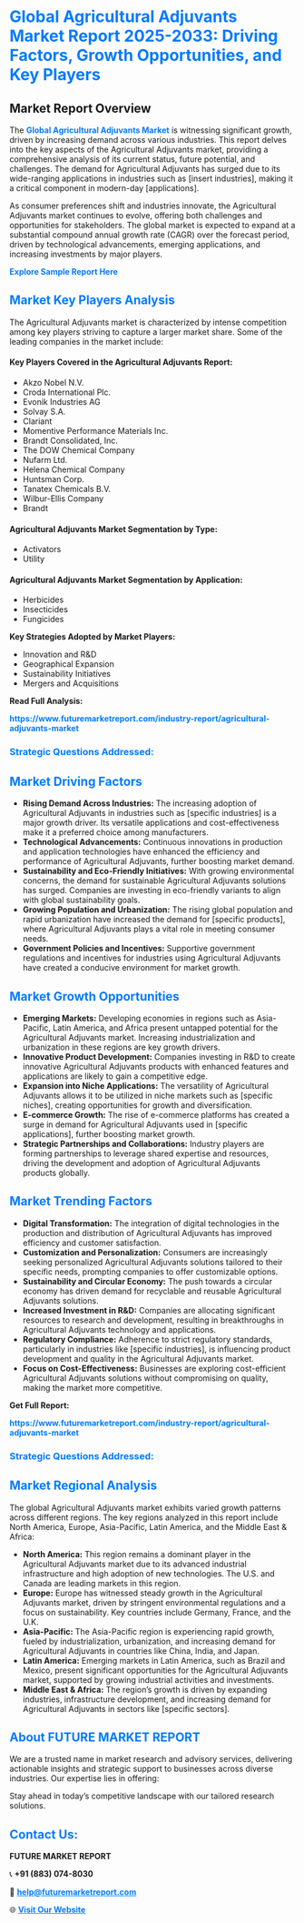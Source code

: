 <h1 style="color: #007BFF;">Global Agricultural Adjuvants Market Report 2025-2033: Driving Factors, Growth Opportunities, and Key Players</h1>

<section id="overview">
<h2>Market Report Overview</h2>
<p>The <a href="https://www.futuremarketreport.com/industry-report/agricultural-adjuvants-market" style="color: #007BFF; text-decoration: none;"><strong>Global Agricultural Adjuvants Market</strong></a> is witnessing significant growth, driven by increasing demand across various industries. This report delves into the key aspects of the Agricultural Adjuvants market, providing a comprehensive analysis of its current status, future potential, and challenges. The demand for Agricultural Adjuvants has surged due to its wide-ranging applications in industries such as [insert industries], making it a critical component in modern-day [applications].</p>
<p>As consumer preferences shift and industries innovate, the Agricultural Adjuvants market continues to evolve, offering both challenges and opportunities for stakeholders. The global market is expected to expand at a substantial compound annual growth rate (CAGR) over the forecast period, driven by technological advancements, emerging applications, and increasing investments by major players.</p>
</section>

<section id="overview">
<p><a href="https://www.futuremarketreport.com/request-sample/reportId=90110" style="color: #007BFF; text-decoration: none;"><strong>Explore Sample Report Here</strong></a></p>
</section>

<section id="key-players">
<h2 style="color: #007BFF;">Market Key Players Analysis</h2>
<p>The Agricultural Adjuvants market is characterized by intense competition among key players striving to capture a larger market share. Some of the leading companies in the market include:</p>
<h4>Key Players Covered in the Agricultural Adjuvants Report:</h4>
<ul><li>Akzo Nobel N.V.</li><li>Croda International Plc.</li><li>Evonik Industries AG</li><li>Solvay S.A.</li><li>Clariant</li><li>Momentive Performance Materials Inc.</li><li>Brandt Consolidated, Inc.</li><li>The DOW Chemical Company</li><li>Nufarm Ltd.</li><li>Helena Chemical Company</li><li>Huntsman Corp.</li><li>Tanatex Chemicals B.V.</li><li>Wilbur-Ellis Company</li><li>Brandt</li></ul>
<h4>Agricultural Adjuvants Market Segmentation by Type:</h4>
<ul><li>Activators</li><li>Utility</li></ul>

<h4>Agricultural Adjuvants Market Segmentation by Application:</h4>
<ul><li>Herbicides</li><li>Insecticides</li><li>Fungicides</li></ul>
<p><strong>Key Strategies Adopted by Market Players:</strong></p>
<ul>
<li>Innovation and R&D</li>
<li>Geographical Expansion</li>
<li>Sustainability Initiatives</li>
<li>Mergers and Acquisitions</li>
</ul>
</section>

<section>
<p><strong>Read Full Analysis: </strong></p><a href="https://www.futuremarketreport.com/industry-report/agricultural-adjuvants-market" style="color: #007BFF; text-decoration: none;"><strong>https://www.futuremarketreport.com/industry-report/agricultural-adjuvants-market</strong></a>
<h3 style="color: #007BFF;">Strategic Questions Addressed:</h3>
</section>

<section id="driving-factors">
<h2 style="color: #007BFF;">Market Driving Factors</h2>
<ul>
<li><strong>Rising Demand Across Industries:</strong> The increasing adoption of Agricultural Adjuvants in industries such as [specific industries] is a major growth driver. Its versatile applications and cost-effectiveness make it a preferred choice among manufacturers.</li>
<li><strong>Technological Advancements:</strong> Continuous innovations in production and application technologies have enhanced the efficiency and performance of Agricultural Adjuvants, further boosting market demand.</li>
<li><strong>Sustainability and Eco-Friendly Initiatives:</strong> With growing environmental concerns, the demand for sustainable Agricultural Adjuvants solutions has surged. Companies are investing in eco-friendly variants to align with global sustainability goals.</li>
<li><strong>Growing Population and Urbanization:</strong> The rising global population and rapid urbanization have increased the demand for [specific products], where Agricultural Adjuvants plays a vital role in meeting consumer needs.</li>
<li><strong>Government Policies and Incentives:</strong> Supportive government regulations and incentives for industries using Agricultural Adjuvants have created a conducive environment for market growth.</li>
</ul>
</section>

<section id="growth-opportunities">
<h2 style="color: #007BFF;">Market Growth Opportunities</h2>
<ul>
<li><strong>Emerging Markets:</strong> Developing economies in regions such as Asia-Pacific, Latin America, and Africa present untapped potential for the Agricultural Adjuvants market. Increasing industrialization and urbanization in these regions are key growth drivers.</li>
<li><strong>Innovative Product Development:</strong> Companies investing in R&D to create innovative Agricultural Adjuvants products with enhanced features and applications are likely to gain a competitive edge.</li>
<li><strong>Expansion into Niche Applications:</strong> The versatility of Agricultural Adjuvants allows it to be utilized in niche markets such as [specific niches], creating opportunities for growth and diversification.</li>
<li><strong>E-commerce Growth:</strong> The rise of e-commerce platforms has created a surge in demand for Agricultural Adjuvants used in [specific applications], further boosting market growth.</li>
<li><strong>Strategic Partnerships and Collaborations:</strong> Industry players are forming partnerships to leverage shared expertise and resources, driving the development and adoption of Agricultural Adjuvants products globally.</li>
</ul>
</section>

<section id="trending-factors">
<h2 style="color: #007BFF;">Market Trending Factors</h2>
<ul>
<li><strong>Digital Transformation:</strong> The integration of digital technologies in the production and distribution of Agricultural Adjuvants has improved efficiency and customer satisfaction.</li>
<li><strong>Customization and Personalization:</strong> Consumers are increasingly seeking personalized Agricultural Adjuvants solutions tailored to their specific needs, prompting companies to offer customizable options.</li>
<li><strong>Sustainability and Circular Economy:</strong> The push towards a circular economy has driven demand for recyclable and reusable Agricultural Adjuvants solutions.</li>
<li><strong>Increased Investment in R&D:</strong> Companies are allocating significant resources to research and development, resulting in breakthroughs in Agricultural Adjuvants technology and applications.</li>
<li><strong>Regulatory Compliance:</strong> Adherence to strict regulatory standards, particularly in industries like [specific industries], is influencing product development and quality in the Agricultural Adjuvants market.</li>
<li><strong>Focus on Cost-Effectiveness:</strong> Businesses are exploring cost-efficient Agricultural Adjuvants solutions without compromising on quality, making the market more competitive.</li>
</ul>
</section>

<section>
<p><strong>Get Full Report: </strong></p><a href="https://www.futuremarketreport.com/industry-report/agricultural-adjuvants-market" style="color: #007BFF; text-decoration: none;"><strong>https://www.futuremarketreport.com/industry-report/agricultural-adjuvants-market</strong></a>
<h3 style="color: #007BFF;">Strategic Questions Addressed:</h3>
</section>


<section id="regional-analysis">
<h2 style="color: #007BFF;">Market Regional Analysis</h2>
<p>The global Agricultural Adjuvants market exhibits varied growth patterns across different regions. The key regions analyzed in this report include North America, Europe, Asia-Pacific, Latin America, and the Middle East & Africa:</p>
<ul>
<li><strong>North America:</strong> This region remains a dominant player in the Agricultural Adjuvants market due to its advanced industrial infrastructure and high adoption of new technologies. The U.S. and Canada are leading markets in this region.</li>
<li><strong>Europe:</strong> Europe has witnessed steady growth in the Agricultural Adjuvants market, driven by stringent environmental regulations and a focus on sustainability. Key countries include Germany, France, and the U.K.</li>
<li><strong>Asia-Pacific:</strong> The Asia-Pacific region is experiencing rapid growth, fueled by industrialization, urbanization, and increasing demand for Agricultural Adjuvants in countries like China, India, and Japan.</li>
<li><strong>Latin America:</strong> Emerging markets in Latin America, such as Brazil and Mexico, present significant opportunities for the Agricultural Adjuvants market, supported by growing industrial activities and investments.</li>
<li><strong>Middle East & Africa:</strong> The region’s growth is driven by expanding industries, infrastructure development, and increasing demand for Agricultural Adjuvants in sectors like [specific sectors].</li>
</ul>
</section>

<footer>
<h2 style="color: #007BFF;">About FUTURE MARKET REPORT</h2>
<p>We are a trusted name in market research and advisory services, delivering actionable insights and strategic support to businesses across diverse industries. Our expertise lies in offering:</p>

<p>Stay ahead in today’s competitive landscape with our tailored research solutions.</p>

<h2 style="color: #007BFF;">Contact Us:</h2>
<p><strong>FUTURE MARKET REPORT</strong></p>
<p>📞 <strong>+91 (883) 074-8030</strong></p>
<p>📧 <strong><a href="mailto:help@futuremarketreport.com" style="color: #007BFF;">help@futuremarketreport.com</a></strong></p>
<p>🌐 <strong><a href="https://www.futuremarketreport.com/" style="color: #007BFF;">Visit Our Website</a></strong></p>
</footer>
